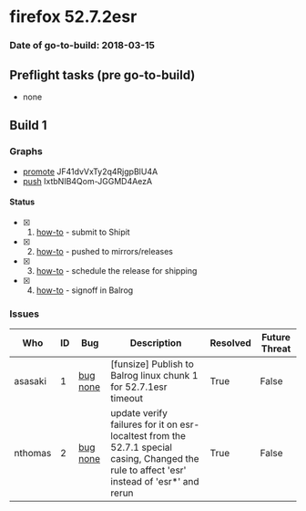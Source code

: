 # firefox 52.7.2esr

### Date of go-to-build: 2018-03-15

## Preflight tasks (pre go-to-build)
- none

## Build 1  

### Graphs
* [promote](https://tools.taskcluster.net/push-inspector/#/JF41dvVxTy2q4RjgpBlU4A) JF41dvVxTy2q4RjgpBlU4A
* [push](https://tools.taskcluster.net/push-inspector/#/IxtbNIB4Qom-JGGMD4AezA) IxtbNIB4Qom-JGGMD4AezA


#### Status
- [x] 1.  [how-to](https://wiki.mozilla.org/Release:Release_Automation_on_Mercurial:Starting_a_Release#Submit_to_Ship_It)  - submit to Shipit
- [x] 2.  [how-to](https://github.com/mozilla-releng/releasewarrior-2.0/blob/master/docs/release-promotion/desktop/historic_relpro.md#2-push-to-releases-dir-mirrors)  - pushed to mirrors/releases
- [x] 3.  [how-to](https://github.com/mozilla-releng/releasewarrior-2.0/blob/master/docs/release-promotion/desktop/historic_relpro.md#4-publish-release)  - schedule the release for shipping
- [x] 4.  [how-to](https://github.com/mozilla-releng/releasewarrior-2.0/blob/master/docs/release-promotion/desktop/historic_relpro.md#3-signoffs)  - signoff in Balrog

### Issues
| Who                 | ID               | Bug                                                                 | Description                | Resolved                | Future Threat                |
| ------------------- | ---------------- | ------------------------------------------------------------------- | -------------------------- | ----------------------- | ---------------------------- |
| asasaki  | 1 | [bug none](https://bugzil.la/none)        | [funsize] Publish to Balrog linux chunk 1 for 52.7.1esr timeout | True | False |
| nthomas  | 2 | [bug none](https://bugzil.la/none)        | update verify failures for it on esr-localtest from the 52.7.1 special casing, Changed the rule to affect 'esr' instead of 'esr*' and rerun | True | False |

